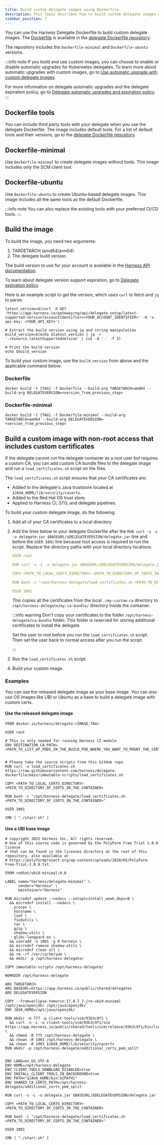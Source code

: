 ```yaml
---
title: Build custom delegate images using Dockerfile
description: This topic describes how to build custom delegate images using the Harness Delegate Dockerfile.
sidebar_position: 7
---
```


You can use the Harness Delegate Dockerfile to build custom delegate images. The [Dockerfile](https://docs.docker.com/engine/reference/builder/) is available in the [delegate Dockerfile repository](https://github.com/harness/delegate-dockerfile). 

The repository includes the `Dockerfile-minimal` and `Dockerfile-ubuntu` versions. 

:::info note
If you build and use custom images, you can choose to enable or disable automatic upgrades for Kubernetes delegates. To learn more about automatic upgrades with custom images, go to [Use automatic upgrade with custom delegate images](/docs/platform/Delegates/install-delegates/delegate-upgrades-and-expiration#use-automatic-upgrade-with-custom-delegate-images).

For more information on delegate automatic upgrades and the delegate expiration policy, go to [Delegate automatic upgrades and expiration policy](/docs/platform/Delegates/install-delegates/delegate-upgrades-and-expiration).
:::

## Dockerfile tools

You can include third party tools with your delegate when you use the delegate Dockerfile. The image includes default tools. For a list of default tools and their versions, go to the [delegate Dockerfile repository](https://github.com/harness/delegate-dockerfile).

## Dockerfile-minimal

Use `Dockerfile-minimal` to create delegate images without tools. This image includes only the SCM client tool.

## Dockerfile-ubuntu
Use `Dockerfile-ubuntu` to create Ubuntu-based delegate images. This image includes all the same tools as the default Dockerfile.

:::info note
You can also replace the existing tools with your preferred CI/CD tools.
:::

## Build the image
To build the image, you need two arguments:

1. TARGETARCH (amd64/arm64)
2. The delegate build version

The build version to use for your account is available in the [Harness API documentation](https://apidocs.harness.io/tag/Delegate-Setup-Resource/#operation/publishedDelegateVersion).

To learn about delegate version support expiration, go to [Delegate expiration policy](/docs/platform/Delegates/install-delegates/delegate-upgrades-and-expiration#delegate-expiration-policy).

Here is an example script to get the version, which uses `curl` to fetch and `jq` to parse:

```
latest_version=$(curl -X GET 'https://app.harness.io/gateway/ng/api/delegate-setup/latest-supported-version?accountIdentifier=<YOUR_ACCOUNT_IDENTIFIER>' -H 'x-api-key: <YOUR_API_KEY>')

# Extract the build version using jq and string manipulation
build_version=$(echo $latest_version | jq -r '.resource.latestSupportedVersion' | cut -d '.' -f 3)

# Print the build version
echo $build_version
```

To build your custom image, use the `build_version` from above and the applicable command below:

### Dockerfile

```
docker build -t {TAG} -f Dockerfile --build-arg TARGETARCH=amd64 --build-arg DELEGATEVERSION=<version_from_previous_step>
```

### Dockerfile-minimal

```
docker build -t {TAG} -f Dockerfile-minimal --build-arg TARGETARCH=amd64 --build-arg DELEGATEVERSION=<version_from_previous_step>
```

## Build a custom image with non-root access that includes custom certificates

If the delegate cannot run the delegate container as a root user but requires a custom CA, you can add custom CA bundle files to the delegate image and run a `load_certificates.sh` script on the files.

The `load_certificates.sh` script ensures that your CA certificates are:

- Added to the delegate's Java truststore located at `$JAVA_HOME/lib/security/cacerts`.
- Added to the Red Hat OS trust store.
- Applied to Harness CI, STO, and delegate pipelines.

To build your custom delegate image, do the following:

1. Add all of your CA certificates to a local directory.

2. Add the lines below to your delegate Dockerfile after the `RUN curl -s -L -o delegate.jar $BASEURL/$DELEGATEVERSION/delegate.jar` line and before the `USER 1001` line because root access is required to run the script. Replace the directory paths with your local directory locations.

   ```yaml
   USER root

   RUN curl -s -L -o delegate.jar $BASEURL/$DELEGATEVERSION/delegate.jar

   COPY <PATH_TO_LOCAL_CERTS_DIRECTORY> <PATH_TO_DIRECTORY_OF_CERTS_IN_THE_CONTAINER>
   
   RUN bash -c "/opt/harness-delegate/load_certificates.sh <PATH_TO_DIRECTORY_OF_CERTS_IN_THE_CONTAINER>"

   USER 1001
   
   ```
   
   This copies all the certificates from the local `./my-custom-ca` directory to `/opt/harness-delegate/my-ca-bundle/` directory inside the container.

   :::info warning
   Don't copy your certificates to the folder `/opt/harness-delegate/ca-bundle` folder. This folder is reserved for storing additional certificates to install the delegate.

   Set the user to root before you run the `load_certificates.sh` script. Then set the user back to normal access after you run the script.

   :::

3. Run the `load_certificates.sh` script.

4. Build your custom image.

### Examples

You can use the released delegate image as your base image. You can also use OS images like UBI or Ubuntu as a base to build a delegate image with custom certs.

#### Use the released delegate image

```
FROM docker.io/harness/delegate:<IMAGE_TAG>

USER root

# This is only needed for running Harness CI module
ENV DESTINATION_CA_PATH=<PATH_TO_LIST_OF_PODS_IN_THE_BUILD_POD_WHERE_YOU_WANT_TO_MOUNT_THE_CERTS>


# Please take the source scripts from this GitHub repo
RUN curl -o load_certificates.sh https://raw.githubusercontent.com/harness/delegate-dockerfile/main/immutable-scripts/load_certificates.sh

COPY <PATH_TO_LOCAL_CERTS_DIRECTORY> <PATH_TO_DIRECTORY_OF_CERTS_IN_THE_CONTAINER>
   
RUN bash -c "/opt/harness-delegate/load_certificates.sh <PATH_TO_DIRECTORY_OF_CERTS_IN_THE_CONTAINER>"

USER 1001

CMD [ "./start.sh" ]

```

#### Use a UBI base image

```
# Copyright 2022 Harness Inc. All rights reserved.
# Use of this source code is governed by the PolyForm Free Trial 1.0.0 license
# that can be found in the licenses directory at the root of this repository, also available at
# https://polyformproject.org/wp-content/uploads/2020/05/PolyForm-Free-Trial-1.0.0.txt.

FROM redhat/ubi8-minimal:8.8

LABEL name="harness/delegate-minimal" \
      vendor="Harness" \
      maintainer="Harness"

RUN microdnf update --nodocs --setopt=install_weak_deps=0 \
  && microdnf install --nodocs \
    procps \
    hostname \
    lsof \
    findutils \
    tar \
    gzip \
    shadow-utils \
    glibc-langpack-en \
  && useradd -u 1001 -g 0 harness \
  && microdnf remove shadow-utils \
  && microdnf clean all \
  && rm -rf /var/cache/yum \
  && mkdir -p /opt/harness-delegate/

COPY immutable-scripts /opt/harness-delegate/

WORKDIR /opt/harness-delegate

ARG TARGETARCH
ARG BASEURL=https://app.harness.io/public/shared/delegates
ARG DELEGATEVERSION

COPY --from=eclipse-temurin:17.0.7_7-jre-ubi9-minimal /opt/java/openjdk/ /opt/java/openjdk/
ENV JAVA_HOME=/opt/java/openjdk/

RUN mkdir -m 777 -p client-tools/scm/93b3c9f1 \
  && curl -s -L -o client-tools/scm/93b3c9f1/scm https://app.harness.io/public/shared/tools/scm/release/93b3c9f1/bin/linux/$TARGETARCH/scm \
  && chmod -R 775 /opt/harness-delegate \
  && chown -R 1001 /opt/harness-delegate \
  && chown -R 1001 $JAVA_HOME/lib/security/cacerts
RUN mkdir -p /opt/harness-delegate/additional_certs_pem_split


ENV LANG=en_US.UTF-8
ENV HOME=/opt/harness-delegate
ENV CLIENT_TOOLS_DOWNLOAD_DISABLED=true
ENV INSTALL_CLIENT_TOOLS_IN_BACKGROUND=true
ENV PATH="$JAVA_HOME/bin:${PATH}"
ENV SHARED_CA_CERTS_PATH=/opt/harness-delegate/additional_certs_pem_split

RUN curl -s -L -o delegate.jar $BASEURL/$DELEGATEVERSION/delegate.jar

COPY <PATH_TO_LOCAL_CERTS_DIRECTORY> <PATH_TO_DIRECTORY_OF_CERTS_IN_THE_CONTAINER>
   
RUN bash -c "/opt/harness-delegate/load_certificates.sh <PATH_TO_DIRECTORY_OF_CERTS_IN_THE_CONTAINER>"

USER 1001

CMD [ "./start.sh" ]
```
